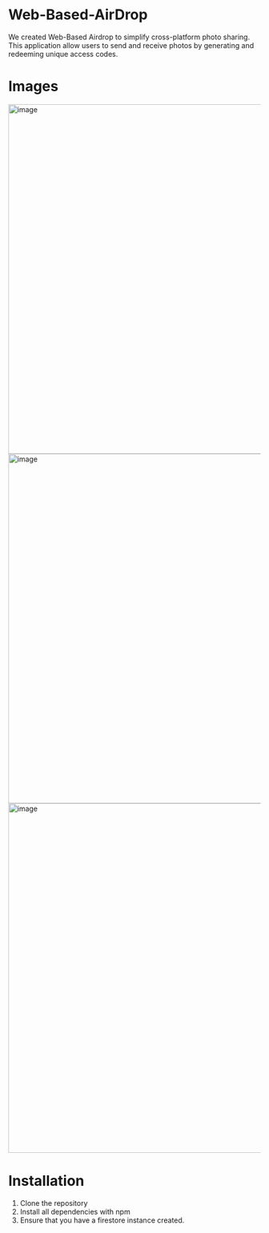 # Web-Based-AirDrop
We created Web-Based Airdrop to simplify cross-platform photo sharing. This application allow users to send and receive photos by generating and redeeming unique access codes.

# Images
<img width="698" alt="image" src="https://github.com/user-attachments/assets/4d1c1306-c80d-4d0d-bb7c-3f8b0b7baea5">
<img width="698" alt="image" src="https://github.com/user-attachments/assets/e045e6fd-92b1-4638-b965-d4c0c7f2b571">
<img width="698" alt="image" src="https://github.com/user-attachments/assets/b833f5db-d930-42b5-8889-25a2ef54fb82">

# Installation

1. Clone the repository
2. Install all dependencies with npm
3. Ensure that you have a firestore instance created.

